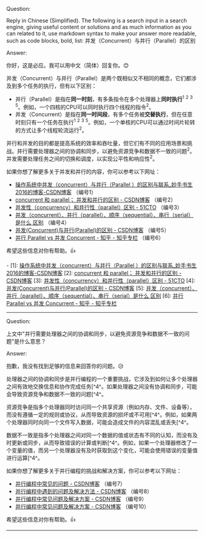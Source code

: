 Question:

Reply in Chinese (Simplified).
The following is a search input in a search engine, giving useful content or solutions and as much information as you can related to it, use markdown syntax to make your answer more readable, such as code blocks, bold, list:
并发（Concurrent）与并行（Parallel）的区别

Answer:

你好，这是必应。我可以用中文（简体）回复你。😊

并发（Concurrent）与并行（Parallel）是两个既相似又不相同的概念，它们都涉及到多个任务的执行，但有以下区别：

- 并行（Parallel）是指在**同一时刻**，有多条指令在多个处理器上**同时执行**<sup>1</sup> <sup>2</sup> <sup>3</sup> <sup>5</sup>。例如，一个四核的CPU可以同时执行四个线程的指令<sup>2</sup>。
- 并发（Concurrent）是指在**同一时间段**，有多个任务被**交替执行**，但在任意时刻只有一个任务在执行<sup>1</sup> <sup>2</sup> <sup>3</sup> <sup>5</sup>。例如，一个单核的CPU可以通过时间片轮转的方式让多个线程轮流运行<sup>2</sup>。

并行和并发的目的都是提高系统的效率和吞吐量，但它们有不同的应用场景和挑战。并行需要处理器之间的协调和同步，以避免资源竞争和数据不一致的问题<sup>2</sup>。并发需要处理任务之间的切换和调度，以实现公平性和响应性<sup>2</sup>。

如果你想了解更多关于并发和并行的内容，你可以参考以下网址：

- [操作系统中并发（concurrent）与并行（Parallel ）的区别与联系_妙手书生2016的博客-CSDN博客](https://blog.csdn.net/weixin_36602742/article/details/76861824) （编号1）
- [concurrent 和 parallel； 并发和并行的区别 - CSDN博客](https://blog.csdn.net/qq_27093465/article/details/107001808) （编号2）
- [并发性（concurrency）和并行性（parallel）区别 - 51CTO](https://blog.51cto.com/shijianfeng/5152988) （编号3）
- [并发（concurrent）、并行（parallel）、顺序（sequential）、串行（serial）是什么 区别](https://blog.csdn.net/u013288190/article/details/114257211) （编号4）
- [并发(Concurrent)与并行(Parallel)的区别 - CSDN博客](https://blog.csdn.net/lconline/article/details/5982237) （编号5）
- [并行 Parallel vs 并发 Concurrent - 知乎 - 知乎专栏](https://zhuanlan.zhihu.com/p/68379885) （编号6）

希望这些信息对你有帮助。👍

\-
\[1]: [操作系统中并发（concurrent）与并行（Parallel ）的区别与联系_妙手书生2016的博客-CSDN博客](https://blog.csdn.net/weixin_36602742/article/details/76861824)
\[2]: [concurrent 和 parallel； 并发和并行的区别 - CSDN博客](https://blog.csdn.net/qq_27093465/article/details/107001808)
\[3]: [并发性（concurrency）和并行性（parallel）区别 - 51CTO](https://blog.51cto.com/shijianfeng/5152988)
\[4]: [并发(Concurrent)与并行(Parallel)的区别 - CSDN博客](https://blog.csdn.net/lconline/article/details/5982237)
\[5]: [并发（concurrent）、并行（parallel）、顺序（sequential）、串行（serial）是什么 区别](https://blog.csdn.net/u013288190/article/details/114257211)
\[6]: [并行 Parallel vs 并发 Concurrent - 知乎 - 知乎专栏](https://zhuanlan.zhihu.com/p/68379885)

<hr/>

Question:

上文中"并行需要处理器之间的协调和同步，以避免资源竞争和数据不一致的问题"是什么意思？

Answer:

抱歉，我没有找到足够的信息来回答你的问题。😥

处理器之间的协调和同步是并行编程的一个重要挑战，它涉及到如何让多个处理器之间有效地交换信息和协作完成任务[^4^。如果处理器之间没有协调和同步，可能会导致资源竞争和数据不一致的问题[^4^。

资源竞争是指多个处理器同时访问同一个共享资源（例如内存、文件、设备等），而没有遵循一定的规则或协议，从而导致资源的损坏或不可用[^4^。例如，如果两个处理器同时向同一个文件写入数据，可能会造成文件的内容混乱或丢失[^4^。

数据不一致是指多个处理器之间对同一个数据的值或状态有不同的认知，而没有及时更新或同步，从而导致错误的计算或判断[^4^。例如，如果一个处理器修改了一个变量的值，而另一个处理器没有及时获取到这个变化，可能会使用错误的变量值进行运算[^4^。

如果你想了解更多关于并行编程的挑战和解决方案，你可以参考以下网址：

- [并行编程中常见的问题 - CSDN博客](https://blog.csdn.net/qq_41853758/article/details/104084199) （编号7）
- [并行编程中遇到的问题及解决方法 - CSDN博客](https://blog.csdn.net/qq_41853758/article/details/104084199) （编号8）
- [并行编程中常见问题及解决方案 - CSDN博客](https://blog.csdn.net/qq_41853758/article/details/104084199) （编号9）
- [并行编程中常见问题及解决方案 - CSDN博客](https://blog.csdn.net/qq_41853758/article/details/104084199) （编号10）

希望这些信息对你有帮助。👍


<hr/>

